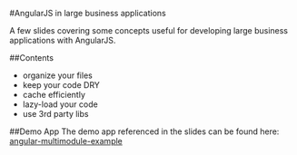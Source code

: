 #AngularJS in large business applications

A few slides covering some concepts useful for developing large business applications with AngularJS.

##Contents
- organize your files
- keep your code DRY
- cache efficiently
- lazy-load your code
- use 3rd party libs

##Demo App
The demo app referenced in the slides can be found here:
[angular-multimodule-example](https://github.com/fewagewasd/angular-multimodule-example/tree/codefront.io)